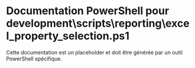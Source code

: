 # Documentation PowerShell pour development\scripts\reporting\excel_property_selection.ps1

Cette documentation est un placeholder et doit être générée par un outil PowerShell spécifique.
